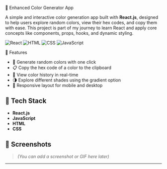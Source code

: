 🎨 Enhanced Color Generator App

A simple and interactive color generation app built with **React.js**, designed to help users explore random colors, view their hex codes, and copy them with ease. This project is part of my journey to learn React and apply core concepts like components, props, hooks, and dynamic styling.


![React](https://img.shields.io/badge/React.js-2023-blue)
![HTML](https://img.shields.io/badge/HTML-5-orange)
![CSS](https://img.shields.io/badge/CSS-3-blue)
![JavaScript](https://img.shields.io/badge/JavaScript-ES6-yellow)



🚀 Features

- 🔄 Generate random colors with one click
- 📋 Copy the hex code of a color to the clipboard
- 🎨 View color history in real-time
- 🌗 Explore different shades using the gradient option
- 📱 Responsive layout for mobile and desktop


## 🧰 Tech Stack

- **React.js**
- **JavaScript**
- **HTML**
- **CSS**


## 📸 Screenshots

> *(You can add a screenshot or GIF here later)*

---


